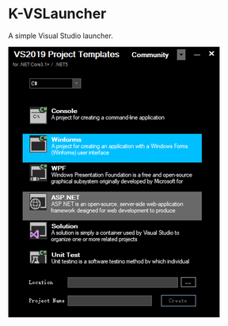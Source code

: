 # K-VSLauncher
A simple Visual Studio launcher.

![image](https://github.com/kyle0418/K-VSLauncher/blob/main/VSProjectDemo.png)
